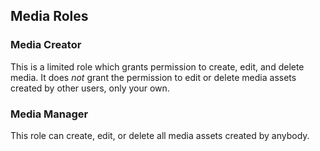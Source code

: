 ## Media Roles

### Media Creator

This is a limited role which grants permission to create, edit, and delete
media. It does *not* grant the permission to edit or delete media assets created
by other users, only your own.

### Media Manager

This role can create, edit, or delete all media assets created by anybody.
